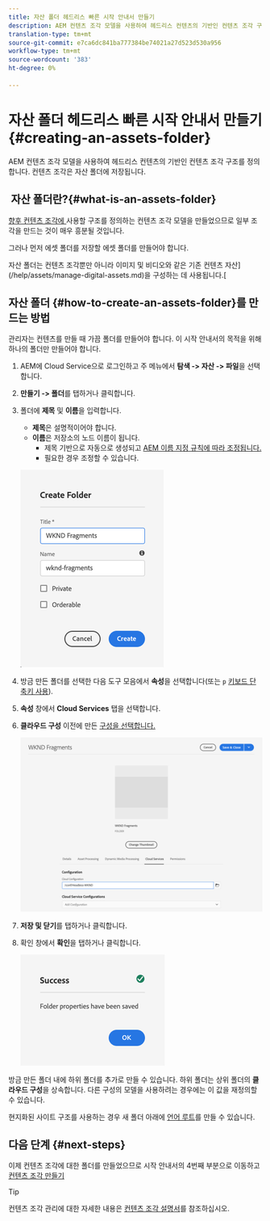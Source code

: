 ```yaml
---
title: 자산 폴더 헤드리스 빠른 시작 안내서 만들기
description: AEM 컨텐츠 조각 모델을 사용하여 헤드리스 컨텐츠의 기반인 컨텐츠 조각 구조를 정의합니다.
translation-type: tm+mt
source-git-commit: e7ca6dc841ba777384be74021a27d523d530a956
workflow-type: tm+mt
source-wordcount: '383'
ht-degree: 0%

---
```



# 자산 폴더 헤드리스 빠른 시작 안내서 만들기 {#creating-an-assets-folder}

AEM 컨텐츠 조각 모델을 사용하여 헤드리스 컨텐츠의 기반인 컨텐츠 조각 구조를 정의합니다. 컨텐츠 조각은 자산 폴더에 저장됩니다.

##  자산 폴더란?{#what-is-an-assets-folder}

[향후 컨텐츠 조각에 ](create-content-model.md) 사용할 구조를 정의하는 컨텐츠 조각 모델을 만들었으므로 일부 조각을 만드는 것이 매우 흥분될 것입니다.

그러나 먼저 에셋 폴더를 저장할 에셋 폴더를 만들어야 합니다.

자산 폴더는 컨텐츠 조각뿐만 아니라 이미지 및 비디오와 같은 기존 컨텐츠 자산](/help/assets/manage-digital-assets.md)을 구성하는 데 사용됩니다.[

## 자산 폴더 {#how-to-create-an-assets-folder}를 만드는 방법

관리자는 컨텐츠를 만들 때 가끔 폴더를 만들어야 합니다. 이 시작 안내서의 목적을 위해 하나의 폴더만 만들어야 합니다.

1. AEM에 Cloud Service으로 로그인하고 주 메뉴에서 **탐색 -> 자산 -> 파일**&#x200B;을 선택합니다.
1. **만들기 -> 폴더**&#x200B;를 탭하거나 클릭합니다.
1. 폴더에 **제목** 및 **이름**&#x200B;을 입력합니다.
   * **제목**&#x200B;은 설명적이어야 합니다.
   * **이름**&#x200B;은 저장소의 노드 이름이 됩니다.
      * 제목 기반으로 자동으로 생성되고 [AEM 이름 지정 규칙에 따라 조정됩니다.](/help/implementing/developing/introduction/naming-conventions.md)
      * 필요한 경우 조정할 수 있습니다.

   ![폴더 만들기](../assets/assets-folder-create.png)
1. 방금 만든 폴더를 선택한 다음 도구 모음에서 **속성**&#x200B;을 선택합니다(또는 `p` [키보드 단축키 사용](/help/sites-cloud/authoring/getting-started/keyboard-shortcuts.md)).
1. **속성** 창에서 **Cloud Services** 탭을 선택합니다.
1. **클라우드 구성** 이전에 만든 [구성을 선택합니다.](create-configuration.md)

   ![자산 폴더 구성](../assets/assets-folder-configure.png)
1. **저장 및 닫기**&#x200B;를 탭하거나 클릭합니다.
1. 확인 창에서 **확인**&#x200B;을 탭하거나 클릭합니다.

   ![확인 창](../assets/assets-folder-confirmation.png)

방금 만든 폴더 내에 하위 폴더를 추가로 만들 수 있습니다. 하위 폴더는 상위 폴더의 **클라우드 구성**&#x200B;을 상속합니다. 다른 구성의 모델을 사용하려는 경우에는 이 값을 재정의할 수 있습니다.

현지화된 사이트 구조를 사용하는 경우 새 폴더 아래에 [언어 루트](/help/assets/translate-assets.md)를 만들 수 있습니다.

## 다음 단계 {#next-steps}

이제 컨텐츠 조각에 대한 폴더를 만들었으므로 시작 안내서의 4번째 부분으로 이동하고 [컨텐츠 조각 만들기](create-content-fragment.md)

>[!TIP]
>
>컨텐츠 조각 관리에 대한 자세한 내용은 [컨텐츠 조각 설명서](/help/assets/content-fragments/content-fragments.md)를 참조하십시오.
